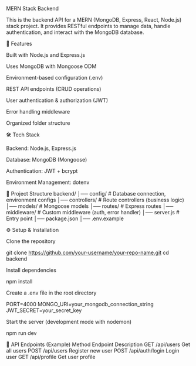 MERN Stack Backend

This is the backend API for a MERN (MongoDB, Express, React, Node.js) stack project.
It provides RESTful endpoints to manage data, handle authentication, and interact with the MongoDB database.

🚀 Features

Built with Node.js and Express.js

Uses MongoDB with Mongoose ODM

Environment-based configuration (.env)

REST API endpoints (CRUD operations)

User authentication & authorization (JWT)

Error handling middleware

Organized folder structure

🛠 Tech Stack

Backend: Node.js, Express.js

Database: MongoDB (Mongoose)

Authentication: JWT + bcrypt

Environment Management: dotenv

📂 Project Structure
backend/
│── config/         # Database connection, environment configs
│── controllers/    # Route controllers (business logic)
│── models/         # Mongoose models
│── routes/         # Express routes
│── middleware/     # Custom middleware (auth, error handler)
│── server.js       # Entry point
│── package.json
│── .env.example

⚙️ Setup & Installation

Clone the repository

git clone https://github.com/your-username/your-repo-name.git
cd backend


Install dependencies

npm install


Create a .env file in the root directory

PORT=4000
MONGO_URI=your_mongodb_connection_string
JWT_SECRET=your_secret_key


Start the server (development mode with nodemon)

npm run dev

📡 API Endpoints (Example)
Method	Endpoint	Description
GET	/api/users	Get all users
POST	/api/users	Register new user
POST	/api/auth/login	Login user
GET	/api/profile	Get user profile
